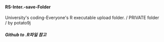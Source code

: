 #### RS-Inter.-save-Folder
University's coding-Everyone's R executable upload folder. / PRIVATE folder / by potato9j

##### Github to .R파일 참고
